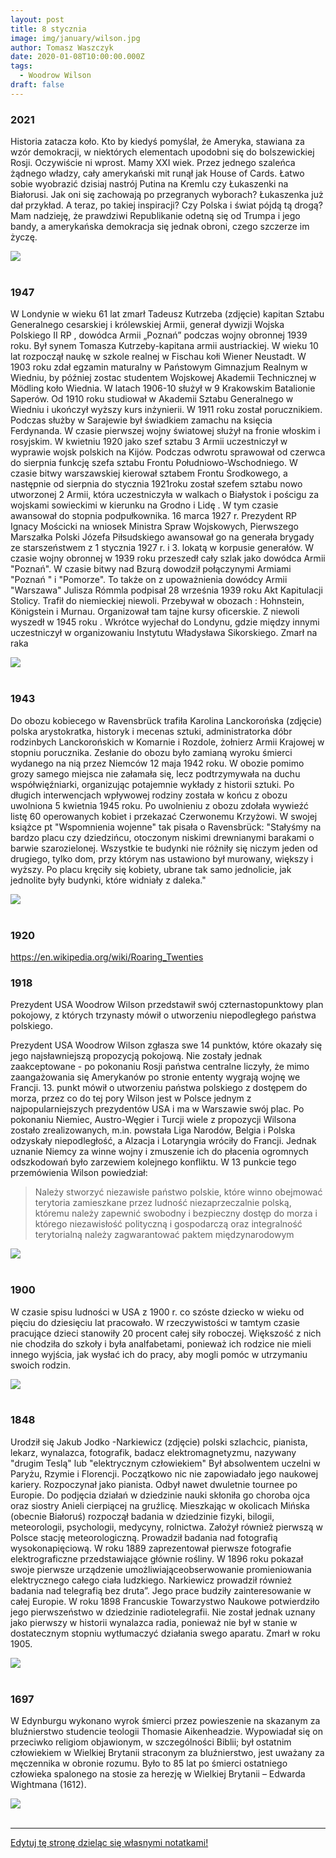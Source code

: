```yaml
---
layout: post
title: 8 stycznia
image: img/january/wilson.jpg
author: Tomasz Waszczyk
date: 2020-01-08T10:00:00.000Z
tags:
  - Woodrow Wilson
draft: false  
---
```


### 2021

Historia zatacza koło. Kto by kiedyś pomyślał, że Ameryka, stawiana za wzór demokracji, w niektórych elementach upodobni się do bolszewickiej Rosji. Oczywiście ni wprost. Mamy XXI wiek.
Przez jednego szaleńca żądnego władzy, cały amerykański mit runął jak House of Cards.
Łatwo sobie wyobrazić dzisiaj nastrój Putina na Kremlu czy Łukaszenki na Białorusi. Jak oni się zachowają po przegranych wyborach? Łukaszenka już dał przykład. A teraz, po takiej inspiracji?
Czy Polska i świat pójdą tą drogą?
Mam nadzieję, że prawdziwi Republikanie odetną się od Trumpa i jego bandy, a amerykańska demokracja się jednak obroni, czego szczerze im życzę.

<img src="./img/january/trump2021.jpg"><br><br>

### 1947

W Londynie w wieku 61 lat zmarł Tadeusz Kutrzeba (zdjęcie) kapitan Sztabu Generalnego cesarskiej i królewskiej Armii, generał dywizji Wojska Polskiego II RP , dowódca Armii „Poznań” podczas wojny obronnej 1939 roku.
Był synem Tomasza Kutrzeby-kapitana armii austriackiej. W wieku 10 lat rozpoczął naukę w szkole realnej w Fischau kołi Wiener Neustadt. W 1903 roku zdał egzamin maturalny w Państowym Gimnazjum Realnym w Wiedniu, by później zostac studentem Wojskowej Akademii Technicznej w Mödling koło Wiednia. W latach 1906-10 służył w 9 Krakowskim Batalionie Saperów. Od 1910 roku studiował w Akademii Sztabu Generalnego w Wiedniu i ukończył wyższy kurs inżynierii. W 1911 roku został porucznikiem. Podczas służby w Sarajewie był świadkiem zamachu na księcia Ferdynanda. W czasie pierwszej wojny światowej służył na fronie włoskim i rosyjskim. W kwietniu 1920 jako szef sztabu 3 Armii
uczestniczył w wyprawie wojsk polskich na Kijów. Podczas odwrotu sprawował od czerwca do sierpnia funkcję szefa sztabu
Frontu Południowo-Wschodniego. W czasie bitwy warszawskiej kierował sztabem Frontu Środkowego, a następnie od sierpnia
do stycznia 1921roku został szefem sztabu nowo utworzonej 2 Armii, która uczestniczyła w walkach o Białystok i pościgu za wojskami sowieckimi w kierunku na Grodno i Lidę . W tym czasie awansował do stopnia podpułkownika.
16 marca 1927 r. Prezydent RP Ignacy Mościcki na wniosek Ministra Spraw Wojskowych, Pierwszego Marszałka Polski
Józefa Piłsudskiego awansował go na generała brygady ze starszeństwem z 1 stycznia 1927 r. i 3. lokatą w korpusie
generałów. W czasie wojny obronnej w 1939 roku przeszedł cały szlak jako dowódca Armii "Poznań". W czasie bitwy nad Bzurą dowodził połączynymi Armiami "Poznań " i "Pomorze". To także on z upoważnienia dowódcy Armii "Warszawa" Julisza Rómmla podpisał 28 września 1939 roku Akt Kapitulacji Stolicy. Trafił do niemieckiej niewoli. Przebywał w obozach : Hohnstein, Königstein i Murnau. Organizował tam tajne kursy oficerskie. Z niewoli wyszedł w 1945 roku . Wkrótce wyjechał do Londynu, gdzie między innymi uczestniczył w organizowaniu Instytutu Władysława Sikorskiego. Zmarł na raka

<img src="./img/january/kutrzeba.jpg"/><br><br>

### 1943

Do obozu kobiecego w Ravensbrück trafiła Karolina Lanckorońska (zdjęcie) polska arystokratka, historyk i mecenas sztuki, administratorka dóbr rodzinbych Lanckorońskich w Komarnie i Rozdole, żołnierz Armii Krajowej w stopniu porucznika.
Zesłanie do obozu było zamianą wyroku śmierci wydanego na nią przez Niemców 12 maja 1942 roku. W obozie pomimo grozy samego miejsca nie załamała się, lecz podtrzymywała na duchu współwięźniarki, organizując potajemnie wykłady z historii sztuki. Po długich interwencjach wpływowej rodziny została w końcu z obozu uwolniona 5 kwietnia 1945 roku. Po uwolnieniu z obozu zdołała wywieźć listę 60 operowanych kobiet i przekazać Czerwonemu Krzyżowi.
W swojej książce pt "Wspomnienia wojenne" tak pisała o Ravensbrück:
"Stałyśmy na bardzo placu czy dziedzińcu, otoczonym niskimi drewnianymi barakami o barwie szarozielonej. Wszystkie te budynki nie różniły się niczym jeden od drugiego, tylko dom, przy którym nas ustawiono był murowany, większy i wyższy. Po placu kręciły się kobiety, ubrane tak samo jednolicie, jak jednolite były budynki, które widniały z daleka."

<img src="./img/january/karolina.jpg"/><br><br>

### 1920

https://en.wikipedia.org/wiki/Roaring_Twenties

### 1918

Prezydent USA Woodrow Wilson przedstawił swój czternastopunktowy plan pokojowy, z których trzynasty mówił o utworzeniu niepodległego państwa polskiego.

Prezydent USA Woodrow Wilson zgłasza swe 14 punktów, które okazały się jego najsławniejszą propozycją pokojową. Nie zostały jednak zaakceptowane - po pokonaniu Rosji państwa centralne liczyły, że mimo zaangażowania się Amerykanów po stronie ententy wygrają wojnę we Francji. 13. punkt mówił o utworzeniu państwa polskiego z dostępem do morza, przez co do tej pory Wilson jest w Polsce jednym z najpopularniejszych prezydentów USA i ma w Warszawie swój plac. Po pokonaniu Niemiec, Austro-Węgier i Turcji wiele z propozycji Wilsona zostało zrealizowanych, m.in. powstała Liga Narodów, Belgia i Polska odzyskały niepodległość, a Alzacja i Lotaryngia wróciły do Francji. Jednak uznanie Niemcy za winne wojny i zmuszenie ich do płacenia ogromnych odszkodowań było zarzewiem kolejnego konfliktu. W 13 punkcie tego przemówienia Wilson powiedział:

>Należy stworzyć niezawisłe państwo polskie, które winno obejmować terytoria zamieszkane przez ludność niezaprzeczalnie polską, któremu należy zapewnić swobodny i bezpieczny dostęp do morza i którego niezawisłość polityczną i gospodarczą oraz integralność terytorialną należy zagwarantować paktem międzynarodowym

<img src="./img/january/wilson.jpg"/><br><br>

### 1900

W czasie spisu ludności w USA z 1900 r. co szóste dziecko w wieku od pięciu do dziesięciu lat pracowało. W rzeczywistości w tamtym czasie pracujące dzieci stanowiły 20 procent całej siły roboczej. Większość z nich nie chodziła do szkoły i była analfabetami, ponieważ ich rodzice nie mieli innego wyjścia, jak wysłać ich do pracy, aby mogli pomóc w utrzymaniu swoich rodzin.

<img src="./img/january/dzieci1900.jpg"><br><br>

### 1848

Urodził się Jakub Jodko -Narkiewicz (zdjęcie) polski szlachcic, pianista, lekarz, wynalazca, fotografik, badacz elektromagnetyzmu, nazywany "drugim Teslą" lub "elektrycznym człowiekiem"
Był absolwentem uczelni w Paryżu, Rzymie i Florencji. Początkowo nic nie zapowiadało jego naukowej kariery. Rozpoczynał jako pianista. Odbył nawet dwuletnie tournee po Europie. Do podjęcia działań w dziedzinie nauki skłoniła go choroba ojca oraz siostry Anieli cierpiącej na gruźlicę. Mieszkając w okolicach Mińska (obecnie Białoruś) rozpoczął badania w dziedzinie fizyki, bilogii, meteorologii, psychologii, medycyny, rolnictwa. Założył również pierwszą w Polsce stację meteorologiczną. Prowadził badania nad fotografią wysokonapięciową. W roku 1889 zaprezentował pierwsze fotografie elektrograficzne przedstawiające głównie rośliny. W 1896 roku pokazał swoje pierwsze urządzenie umożliwiająceobserwowanie promieniowania elektrycznego całego ciała ludzkiego. Narkiewicz prowadził również badania nad telegrafią bez druta”. Jego prace budziły zainteresowanie w całej Europie. W roku 1898 Francuskie Towarzystwo Naukowe potwierdziło jego pierwszeństwo w dziedzinie radiotelegrafii. Nie został jednak uznany jako pierwszy w historii wynalazca radia, ponieważ nie był w stanie w dostatecznym stopniu wytłumaczyć działania swego aparatu.
Zmarł w roku 1905.

<img src="./img/january/narkiewicz.jpg"/><br><br>

### 1697

W Edynburgu wykonano wyrok śmierci przez powieszenie na skazanym za bluźnierstwo studencie teologii Thomasie Aikenheadzie.
Wypowiadał się on przeciwko religiom objawionym, w szczególności Biblii; był ostatnim człowiekiem w Wielkiej Brytanii straconym za bluźnierstwo, jest uważany za męczennika w obronie rozumu. Było to 85 lat po śmierci ostatniego człowieka spalonego na stosie za herezję w Wielkiej Brytanii – Edwarda Wightmana (1612).

<img src="./img/january/aikenhead.jpg"><br><br>

---

<a href="https://github.com/TomaszWaszczyk/historia.waszczyk.com/edit/master/src/content/january-8.md" target="_blank">Edytuj tę stronę dzieląc się własnymi notatkami!</a>
